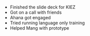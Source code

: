 - Finished the slide deck for KIEZ
- Got on a call with friends
- Ahana got engaged
- Tried running language only training
- Helped Mang with prototype